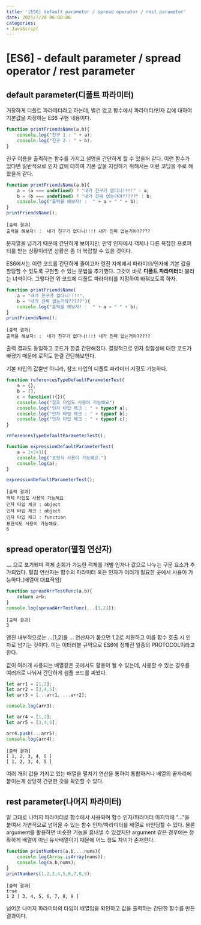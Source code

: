 ```yaml
---
title: '[ES6] default parameter / spread operator / rest parameter'
date: 2021/7/28 00:00:00
categories:
- JavaScript
---
```


# [ES6] - default parameter / spread operator / rest parameter

## default parameter(디폴트 파라미터)
거창하게 디폴트 파라메터라고 하는데, 별건 없고 함수에서 파라미터/인자 값에 대하여 기본값을 지정하는 ES6 구현 내용이다.

```javascript
function printFriendsName(a,b){
	console.log("친구 1 : " + a);
	console.log("친구 2 : " + b); 
}
```

친구 이름을 출력하는 함수를 가지고 설명을 간단하게 할 수 있을꺼 같다. 이런 함수가 있다면 일반적으로 인자 값에 대하여 기본 값을 지정하기 위해서는 이런 코딩을 주로 해왔을꺼 같다.

```javascript
function printFriendsName(a,b){
	a = (a === undefined) ? "내가 친구가 없다니!!!!" : a;
	b = (b === undefined) ? "내가 진짜 없는거야?????" : b;
	console.log("출력을 해보자! :  " + a + " " + b);
}
printFriendsName();
```

```
[출력 결과]
출력을 해보자! :  내가 친구가 없다니!!!! 내가 진짜 없는거야?????
```

문자열을 넘기기 때문에 간단하게 보이지만, 만약 인자에서 객체나 다른 복잡한 프로퍼티를 받는 상황이라면 상황은 좀 더 복잡할 수 있을 것이다. 

ES6에서는 이런 코드를 간단하게 줄이고자 엔진 자체에서 파라미터/인자에 기본 값을 할당할 수 있도록 구현할 수 있는 문법을 추가했다. 그것이 바로 **디폴트 파라미터**라 불리는 녀석이다. 그렇다면 위 코드에 디폴트 파라미터를 지정하여 바꿔보도록 하자.

```javascript
function printFriendsName(
	a = "내가 친구가 없다니!!!!",
	b = "내가 진짜 없는거야?????"){
	console.log("출력을 해보자! :  " + a + " " + b);
}
printFriendsName();
```

```
[출력 결과]
출력을 해보자! :  내가 친구가 없다니!!!! 내가 진짜 없는거야?????
```

출력 결과도 동일하고 코드가 한결 간단해졌다. 결정적으로 인자 정합성에 대한 코드가 빠졌기 때문에 로직도 한결 간단해보인다.

기본 타입의 값뿐만 아니라, 참조 타입의 디폴트 파라미터 지정도 가능하다.

```javascript
function referencesTypeDefaultParameterTest(
	a = {},
	b = [],
	c = function(){}){
	console.log("참조 타입도 사용이 가능해요")
	console.log("인자 타입 체크 : " + typeof a);
	console.log("인자 타입 체크 : " + typeof b);
	console.log("인자 타입 체크 : " + typeof c);	
}

referencesTypeDefaultParameterTest();

function expressionDefaultParameterTest(
	a = 1+2+3){
	console.log("표현식 사용이 가능해요.")
	console.log(a);
}

expressionDefaultParameterTest();
```

```
[출력 결과]
객체 타입도 사용이 가능해요
인자 타입 체크 : object
인자 타입 체크 : object
인자 타입 체크 : function
표현식도 사용이 가능해요.
6
```

## spread operator(펼침 연산자)
**...** 으로 포기되며 객체 순회가 가능한 객체를 개별 인자나 값으로 나누는 구문 요소가 추가되었다. 
펼침 연산자는 함수의 파라미터 혹은 인자가 여러개 필요한 곳에서 사용이 가능하다.(배열이 대표적임)

```javascript
function spreadArrTestFunc(a,b){
	return a+b;
}
console.log(spreadArrTestFunc(...[1,2]));
```

```
[출력 결과]
3
```

엔진 내부적으로는 ...[1,2]를 ... 연산자가 붙으면 1,2로 치환하고 이를 함수 호출 시 인자로 넘기는 것이다. 이는 이터러블 규약으로 ES6에 정해진 일종의 PROTOCOL이라고 한다.

값이 여러개 사용되는 배열같은 곳에서도 활용이 될 수 있는데, 사용할 수 있는 경우를 여러개로 나눠서 간단하게 샘플 코드를 짜봤다.


```javascript
let arr1 = [1,2];
let arr2 = [3,4,5];
let arr3 = [...arr1, ...arr2];

console.log(arr3);

let arr4 = [1,2];
let arr5 = [3,4,5];

arr4.push(...arr5);
console.log(arr4);
```

```
[출력 결과]
[ 1, 2, 3, 4, 5 ]
[ 1, 2, 3, 4, 5 ]
```

여러 개의 값을 가지고 있는 배열을 펼치기 연산을 통하여 통합하거나 배열의 끝자리에 붙이는게 상당히 간편한 것을 확인할 수 있다.


## rest parameter(나머지 파라미터)
말 그대로 나머지 파라미터로 함수에서 사용되며 함수 인자/파라미터 마지막에 "..."을 붙여서 가변적으로 넘어올 수 있는 함수 인자/파라미터를 배열로 바인딩할 수 있다. 
물론 argument를 활용하면 비슷한 기능을 흉내낼 수 있겠지만 argument 같은 경우에는 정확하게 배열이 아닌 유사배열이기 때문에 어느 정도 차이가 존재한다.


```javascript
function printNumbers(a,b,...nums){
	console.log(Array.isArray(nums));
	console.log(a,b,nums);
}
printNumbers(1,2,3,4,5,6,7,8,9);
```

```
[출력 결과]
true
1 2 [ 3, 4, 5, 6, 7, 8, 9 ]
```

넘어온 나머지 파라미터의 타입이 배열임을 확인하고 값을 출력하는 간단한 함수를 만든 결과이다.